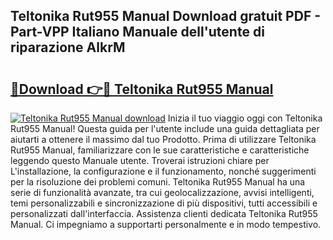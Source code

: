 ## Teltonika Rut955 Manual Download gratuit PDF - Part-VPP Italiano Manuale dell'utente di riparazione AlkrM

# <h2><a href="http://dffcen.blite.top/?on=Teltonika+Rut955+Manual">🔗Download 👉🔴 Teltonika Rut955 Manual</a></h2>

[![Teltonika Rut955 Manual download](https://i.imgur.com/lujVjoI.png)](http://dffcen.blite.top/?on=Teltonika+Rut955+Manual)
Inizia il tuo viaggio oggi con Teltonika Rut955 Manual! Questa guida per l'utente include una guida dettagliata per aiutarti a ottenere il massimo dal tuo Prodotto. Prima di utilizzare Teltonika Rut955 Manual, familiarizzare con le sue caratteristiche e caratteristiche leggendo questo Manuale utente. Troverai istruzioni chiare per L'installazione, la configurazione e il funzionamento, nonché suggerimenti per la risoluzione dei problemi comuni. Teltonika Rut955 Manual ha una serie di funzionalità avanzate, tra cui geolocalizzazione, avvisi intelligenti, temi personalizzabili e sincronizzazione di più dispositivi, tutti accessibili e personalizzati dall'interfaccia. Assistenza clienti dedicata Teltonika Rut955 Manual. Ci impegniamo a supportarti personalmente e in modo tempestivo.
